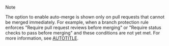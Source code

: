 > [!NOTE]
> The option to enable auto-merge is shown only on pull requests that cannot be merged immediately. For example, when a branch protection rule enforces "Require pull request reviews before merging" or "Require status checks to pass before merging" and these conditions are not yet met. For more information, see [AUTOTITLE](/repositories/configuring-branches-and-merges-in-your-repository/managing-protected-branches/managing-a-branch-protection-rule).

